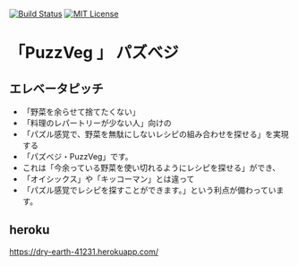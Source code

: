 [![Build Status](https://travis-ci.org/terra-yucco/ruthenium.svg?branch=master)](https://travis-ci.org/terra-yucco/ruthenium)
[![MIT License](http://img.shields.io/badge/license-MIT-blue.svg?style=flat)](LICENSE)

# 「PuzzVeg 」 パズべジ

## エレベータピッチ
- 「野菜を余らせて捨てたくない」
- 「料理のレパートリーが少ない人」向けの
- 「パズル感覚で、野菜を無駄にしないレシピの組み合わせを探せる」を実現する
- 「パズべジ・PuzzVeg」です。
- これは「今余っている野菜を使い切れるようにレシピを探せる」ができ、
- 「オイシックス」や「キッコーマン」とは違って
- 「パズル感覚でレシピを探すことができます。」という利点が備わっています。

## heroku
https://dry-earth-41231.herokuapp.com/
